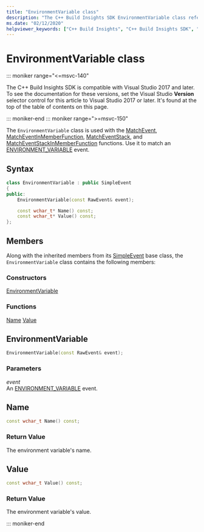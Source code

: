 ```yaml
---
title: "EnvironmentVariable class"
description: "The C++ Build Insights SDK EnvironmentVariable class reference."
ms.date: "02/12/2020"
helpviewer_keywords: ["C++ Build Insights", "C++ Build Insights SDK", "EnvironmentVariable", "throughput analysis", "build time analysis", "vcperf.exe"]
---
```

# EnvironmentVariable class

::: moniker range="<=msvc-140"

The C++ Build Insights SDK is compatible with Visual Studio 2017 and later. To see the documentation for these versions, set the Visual Studio **Version** selector control for this article to Visual Studio 2017 or later. It's found at the top of the table of contents on this page.

::: moniker-end
::: moniker range=">=msvc-150"

The `EnvironmentVariable` class is used with the [MatchEvent](../functions/match-event.md), [MatchEventInMemberFunction](../functions/match-event-in-member-function.md), [MatchEventStack](../functions/match-event-stack.md), and [MatchEventStackInMemberFunction](../functions/match-event-stack-in-member-function.md) functions. Use it to match an [ENVIRONMENT_VARIABLE](../event-table.md#environment-variable) event.

## Syntax

```cpp
class EnvironmentVariable : public SimpleEvent
{
public:
    EnvironmentVariable(const RawEvent& event);

    const wchar_t* Name() const;
    const wchar_t* Value() const;
};
```

## Members

Along with the inherited members from its [SimpleEvent](simple-event.md) base class, the `EnvironmentVariable` class contains the following members:

### Constructors

[EnvironmentVariable](#environment-variable)

### Functions

[Name](#name)
[Value](#value)

## <a name="environment-variable"></a> EnvironmentVariable

```cpp
EnvironmentVariable(const RawEvent& event);
```

### Parameters

*event*\
An [ENVIRONMENT_VARIABLE](../event-table.md#environment-variable) event.

## <a name="name"></a> Name

```cpp
const wchar_t Name() const;
```

### Return Value

The environment variable's name.

## <a name="value"></a> Value

```cpp
const wchar_t Value() const;
```

### Return Value

The environment variable's value.

::: moniker-end
